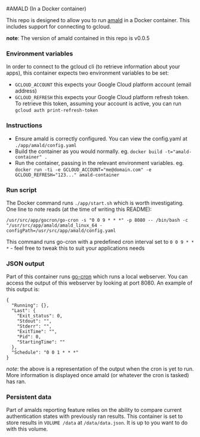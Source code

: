 #AMALD (In a Docker container)

This repo is designed to allow you to run [amald](https://github.com/pemcconnell/amald) in a Docker container. This includes support for connecting to gcloud.

__note__: The version of amald contained in this repo is v0.0.5

### Environment variables
In order to connect to the gcloud cli (to retrieve information about your apps), this container expects two environment variables to be set:

- `GCLOUD_ACCOUNT` this expects your Google Cloud platform account (email address)
- `GCLOUD_REFRESH` this expects your Google Cloud platform refresh token. To retrieve this token, assuming your account is active, you can run `gcloud auth print-refresh-token`

### Instructions
- Ensure amald is correctly configured. You can view the config.yaml at `./app/amald/config.yaml`
- Build the container as you would normally. eg. `docker build -t="amald-container" .`
- Run the container, passing in the relevant environment variables. eg. `docker run -ti -e GCLOUD_ACCOUNT="me@domain.com" -e GCLOUD_REFRESH="123..." amald-container`

### Run script
The Docker command runs `./app/start.sh` which is worth investigating. One line to note reads (at the time of writing this README):

`/usr/src/app/gocron/go-cron -s "0 0 9 * * *" -p 8080 -- /bin/bash -c "/usr/src/app/amald/amald_linux_64 -configPath=/usr/src/app/amald/config.yaml`

This command runs go-cron with a predefined cron interval set to `0 0 9 * * *` - feel free to tweak this to suit your applications needs

### JSON output
Part of this container runs [go-cron](https://github.com/robfig/cron) which runs a local webserver. You can access the output of this webserver by looking at port 8080. An example of this output is:

```
{
  "Running": {},
  "Last": {
    "Exit_status": 0,
    "Stdout": "",
    "Stderr": "",
    "ExitTime": "",
    "Pid": 0,
    "StartingTime": ""
  },
  "Schedule": "0 0 1 * * *"
}
```

_note_: the above is a representation of the output when the cron is yet to run. More information is displayed once amald (or whatever the cron is tasked) has ran.

### Persistent data
Part of amalds reporting feature relies on the ability to compare current authentication states with previously ran results. This container is set to store results in `VOLUME /data` at `/data/data.json`. It is up to you want to do with this volume.

